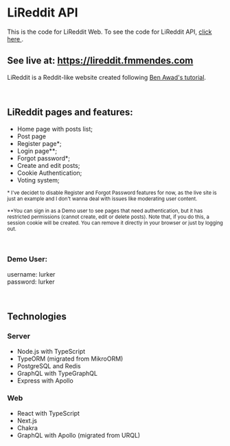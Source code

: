 # LiReddit API

This is the code for LiReddit Web. To see the code for LiReddit API, [click here ](https://github.com/felipemmendes/lireddit-api).

## See live at: https://lireddit.fmmendes.com

LiReddit is a Reddit-like website created following [Ben Awad's tutorial](https://www.youtube.com/watch?v=I6ypD7qv3Z8).

<br/>

## LiReddit pages and features:

- Home page with posts list;
- Post page
- Register page\*;
- Login page\*\*;
- Forgot password\*;
- Create and edit posts;
- Cookie Authentication;
- Voting system;

<sub>\* I've decidet to disable Register and Forgot Password features for now, as the live site is just an example and I don't wanna deal with issues like moderating user content.</sub>

<sub>\*\*You can sign in as a Demo user to see pages that need authentication, but it has restricted permissions (cannot create, edit or delete posts). Note that, if you do this, a session cookie will be created. You can remove it directly in your browser or just by logging out.</sub>

<br />

### Demo User:

username: lurker  
password: lurker

<br />

## Technologies

### Server

- Node.js with TypeScript
- TypeORM (migrated from MikroORM)
- PostgreSQL and Redis
- GraphQL with TypeGraphQL
- Express with Apollo

### Web

- React with TypeScript
- Next.js
- Chakra
- GraphQL with Apollo (migrated from URQL)
